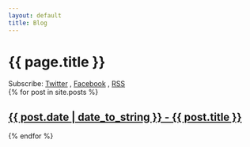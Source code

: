 ```yaml
---
layout: default
title: Blog
---
```

<h1>{{ page.title }}</h1>

<div class="subscribe-page">
    Subscribe:
    <a href="httfsaps://twitter.com/intent/follow?screen_name=vackosar" rel="nofollow" target="_blank" title="Follow on Twitter">Twitter</a>
    , <a href="https://www.facebook.com/vackosar" rel="nofollow" target="_blank" title="Follow on Facebook">Facebook</a>
    , <a href="https://vackosar.github.io/feed.xml" rel="nofollow" target="_blank" title="Follow on RSS">RSS</a>
    <!--, <a href="https://plus.google.com/share?url={{ site.url }}{{ post.url }}" rel="nofollow" target="_blank" title="Share on Google+">Google+</a>-->
    <!--, <a href="https://www.linkedin.com/shareArticle?url={{ site.url }}{{ post.url }}" rel="nofollow" target="_blank" title="Share on LinkedIn">LinkedIn</a>-->
    <!--, <a href="http://www.reddit.com/submit?url={{ site.url }}{{ post.url }}" rel="nofollow" target="_blank" title="Share on Reddit">Reddit</a>-->
    <!--.-->
</div>

<div class="posts">
  {% for post in site.posts %}
    <a href="{{ post.url }}" title="{{ post.title }}"><h2>{{ post.date | date_to_string }} - {{ post.title }}</h2></a>
  {% endfor %}
</div>
